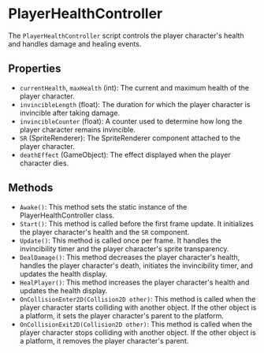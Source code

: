 # PlayerHealthController

The `PlayerHealthController` script controls the player character's health and handles damage and healing events.

## Properties

- `currentHealth`, `maxHealth` (int): The current and maximum health of the player character.
- `invincibleLength` (float): The duration for which the player character is invincible after taking damage.
- `invincibleCounter` (float): A counter used to determine how long the player character remains invincible.
- `SR` (SpriteRenderer): The SpriteRenderer component attached to the player character.
- `deathEffect` (GameObject): The effect displayed when the player character dies.

## Methods

- `Awake()`: This method sets the static instance of the PlayerHealthController class.
- `Start()`: This method is called before the first frame update. It initializes the player character's health and the `SR` component.
- `Update()`: This method is called once per frame. It handles the invincibility timer and the player character's sprite transparency.
- `DealDamage()`: This method decreases the player character's health, handles the player character's death, initiates the invincibility timer, and updates the health display.
- `HealPlayer()`: This method increases the player character's health and updates the health display.
- `OnCollisionEnter2D(Collision2D other)`: This method is called when the player character starts colliding with another object. If the other object is a platform, it sets the player character's parent to the platform.
- `OnCollisionExit2D(Collision2D other)`: This method is called when the player character stops colliding with another object. If the other object is a platform, it removes the player character's parent.

